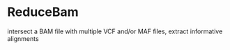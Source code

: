 # ReduceBam
intersect a BAM file with multiple VCF and/or MAF files, extract informative alignments
